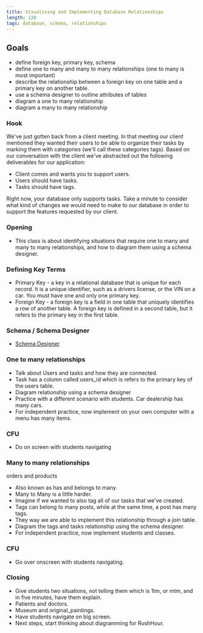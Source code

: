 ```yaml
---
title: Visualising and Implementing Database Relationships
length: 120
tags: database, schema, relationships
---
```


## Goals

* define foreign key, primary key, schema
* define one to many and many to many relationships (one to many is most important)
* describe the relationship between a foreign key on one table and a primary key on another table.
* use a schema designer to outline attributes of tables
* diagram a one to many relationship
* diagram a many to many relationship

### Hook

We've just gotten back from a client meeting. In that meeting our client mentioned they wanted their users to be able to organize their tasks by marking them with categories (we'll call these categories tags). Based on our conversation with the client we've abstracted out the following deliverables for our application:

* Client comes and wants you to support users.
* Users should have tasks.
* Tasks should have tags.

Right now, your database only supports tasks. Take a minute to consider what kind of changes we would need to make to our database in order to support the features requested by our client.

### Opening

* This class is about identifying situations that require one to many and many to many
relationships, and how to diagram them using a schema designer.


### Defining Key Terms

* Primary Key - a key in a relational database that is unique for each
record. It is a unique identifier, such as a drivers license, or the VIN on a
car. You must have one and only one primary key.
* Foreign Key - a foreign key is a field in one table that uniquely identifies
a row of another table. A foreign key is defined in a second table,
but it refers to the primary key in the first table.


### Schema / Schema Designer

* [Schema Designer](http://ondras.zarovi.cz/sql/demo/)

### One to many relationships

* Talk about Users and tasks and how they are connected.
* Task has a column called users_id which is refers to the primary key
of the users table.
* Diagram relationship using a schema designer
* Practice with a different scenario with students. Car dealership has many
cars.
* For independent practice, now implement on your own computer with a menu
has many items.

### CFU

* Do on screen with students navigating

### Many to many relationships

orders and products

* Also known as has and belongs to many.
* Many to Many is a little harder.
* Imagine if we wanted to also tag all of our tasks that we've created.
* Tags can belong to many posts, while at the same time, a post has many tags.
* They way we are able to implement this relationship through a join table.
* Diagram the tags and tasks relationship using the schema designer.
* For independent practice, now implement students and classes.

### CFU

* Go over onscreen with students navigating.

### Closing

* Give students two situations, not telling them which is 1tm, or mtm,
and in five minutes, have them explain.
* Patients and doctors.
* Museum and original_paintings.
* Have students navigate on big screen.
* Next steps, start thinking about diagramming for RushHour.
